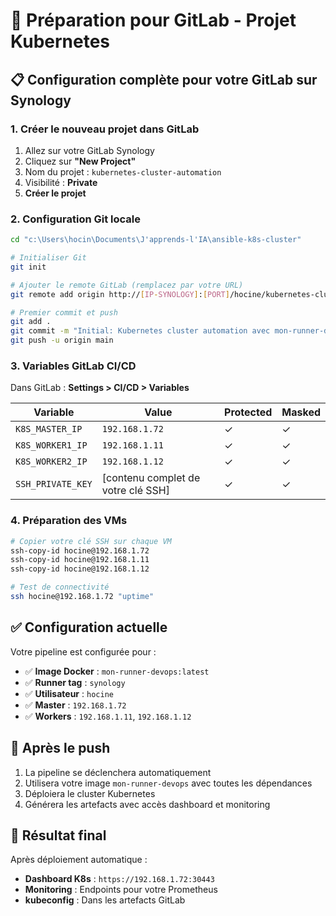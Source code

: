 # 🚀 Préparation pour GitLab - Projet Kubernetes

## 📋 Configuration complète pour votre GitLab sur Synology

### 1. Créer le nouveau projet dans GitLab
1. Allez sur votre GitLab Synology
2. Cliquez sur **"New Project"**
3. Nom du projet : `kubernetes-cluster-automation`
4. Visibilité : **Private**
5. **Créer le projet**

### 2. Configuration Git locale
```bash
cd "c:\Users\hocin\Documents\J'apprends-l'IA\ansible-k8s-cluster"

# Initialiser Git
git init

# Ajouter le remote GitLab (remplacez par votre URL)
git remote add origin http://[IP-SYNOLOGY]:[PORT]/hocine/kubernetes-cluster-automation.git

# Premier commit et push
git add .
git commit -m "Initial: Kubernetes cluster automation avec mon-runner-devops"
git push -u origin main
```

### 3. Variables GitLab CI/CD
Dans GitLab : **Settings > CI/CD > Variables**

| Variable | Value | Protected | Masked |
|----------|-------|-----------|---------|
| `K8S_MASTER_IP` | `192.168.1.72` | ✓ | ✓ |
| `K8S_WORKER1_IP` | `192.168.1.11` | ✓ | ✓ |
| `K8S_WORKER2_IP` | `192.168.1.12` | ✓ | ✓ |
| `SSH_PRIVATE_KEY` | [contenu complet de votre clé SSH] | ✓ | ✓ |

### 4. Préparation des VMs
```bash
# Copier votre clé SSH sur chaque VM
ssh-copy-id hocine@192.168.1.72
ssh-copy-id hocine@192.168.1.11
ssh-copy-id hocine@192.168.1.12

# Test de connectivité
ssh hocine@192.168.1.72 "uptime"
```

## ✅ Configuration actuelle

Votre pipeline est configurée pour :
- ✅ **Image Docker** : `mon-runner-devops:latest`
- ✅ **Runner tag** : `synology`
- ✅ **Utilisateur** : `hocine`
- ✅ **Master** : `192.168.1.72`
- ✅ **Workers** : `192.168.1.11`, `192.168.1.12`

## 🚀 Après le push

1. La pipeline se déclenchera automatiquement
2. Utilisera votre image `mon-runner-devops` avec toutes les dépendances
3. Déploiera le cluster Kubernetes
4. Générera les artefacts avec accès dashboard et monitoring

## 🎯 Résultat final

Après déploiement automatique :
- **Dashboard K8s** : `https://192.168.1.72:30443`
- **Monitoring** : Endpoints pour votre Prometheus
- **kubeconfig** : Dans les artefacts GitLab